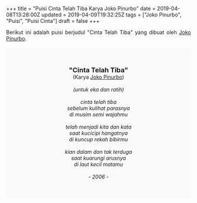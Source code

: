+++
title = "Puisi Cinta Telah Tiba Karya Joko Pinurbo"
date = 2019-04-08T13:28:00Z
updated = 2019-04-09T19:32:25Z
tags = ["Joko Pinurbo", "Puisi", "Puisi Cinta"]
draft = false
+++

<div dir="ltr" style="text-align: left;" trbidi="on"><div style="text-align: justify;">Berikut ini adalah puisi berjudul "Cinta Telah Tiba" yang dibuat oleh <a href="https://id.wikipedia.org/wiki/Joko_Pinurbo" target="_blank">Joko Pinurbo</a>. </div><br /><div style="background: #FAFAFA; font-size: 14px; height: auto; margin: 0 auto; padding: 50px; text-align: center; width: auto;"><span style="font-size: 18px;"><b>"Cinta Telah Tiba"</b></span><br />(Karya <a href="https://www.sekata.web.id/tags/joko-pinurbo" target="_blank">Joko Pinurbo</a>)<br /><br /><i>(untuk eka dan ratih)<br /><br />cinta telah tiba<br />sebelum kulihat parasnya<br />di musim semi wajahmu<br /><br />telah menjadi kita dan kata<br />saat kucicipi hangatnya<br />di kuncup rekah bibirmu<br /><br />kian dalam dan tak terduga<br />saat kuarungi arusnya<br />di laut kecil matamu<br /><br />- 2006 -</i></div></div>
